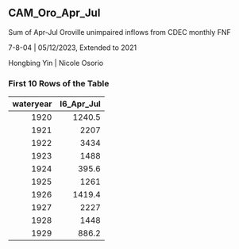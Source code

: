 ## CAM_Oro_Apr_Jul
Sum of Apr-Jul Oroville unimpaired inflows from CDEC monthly FNF

7-8-04 | 05/12/2023, Extended to 2021

Hongbing Yin | Nicole Osorio

### First 10 Rows of the Table
|   wateryear |   I6_Apr_Jul |
|------------:|-------------:|
|        1920 |       1240.5 |
|        1921 |       2207   |
|        1922 |       3434   |
|        1923 |       1488   |
|        1924 |        395.6 |
|        1925 |       1261   |
|        1926 |       1419.4 |
|        1927 |       2227   |
|        1928 |       1448   |
|        1929 |        886.2 |